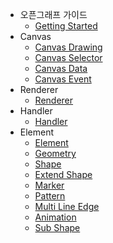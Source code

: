 - 오픈그래프 가이드
  - [Getting Started](getting-start.md)
- Canvas
  - [Canvas Drawing](canvas.md)
  - [Canvas Selector](selector.md)
  - [Canvas Data](data.md)
  - [Canvas Event](event.md)
- Renderer
  - [Renderer](renderer.md)
- Handler
  - [Handler](handler.md)
- Element
  - [Element](element.md)
  - [Geometry](geometry.md)
  - [Shape](shapes.md)
  - [Extend Shape](extend-shape.md)
  - [Marker](marker.md)
  - [Pattern](pattern.md)
  - [Multi Line Edge](multi.md)
  - [Animation](animation.md)
  - [Sub Shape](subshape.md)